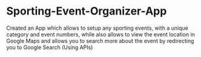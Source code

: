 # Sporting-Event-Organizer-App
Created an App which allows to setup any sporting events, with a unique category and event numbers, while also allows to view the event location in Google Maps and allows you to search more about the event by redirecting you to Google Search (Using APIs)
